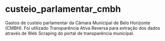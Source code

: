 # custeio_parlamentar_cmbh
Gastos de custeio parlamentar da Câmara Municipal de Belo Horizonte (CMBH). Foi utilizado Transparência Ativa Reversa para extração dos dados através de Web Scraping do portal de transparência municipal.
